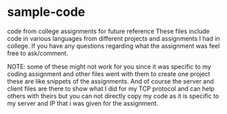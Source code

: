 # sample-code
code from college assignments for future reference
These files include code in various languages from different projects and assignments I had in college.
If you have any questions regarding what the assignment was feel free to ask/comment.


NOTE: some of these might not work for you since it was specific to my coding assignment and other files went with them to create one project
these are like snippets of the assignments. And of course the server and client files are there to show what I did for my TCP protocol and can help
others with theirs but you can not directly copy my code as it is specific to my server and IP that i was given for the assignment.
